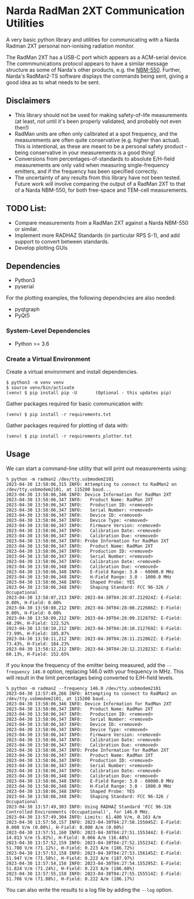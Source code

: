 # Narda RadMan 2XT Communication Utilities

A very basic python library and utilities for communicating with a Narda Radman 2XT personal non-ionising radiation monitor.

The RadMan 2XT has a USB-C port which appears as a ACM-serial device. The commmunications protocol appears to have a similar message structure as some of Narda's other products, e.g. the [NBM-550](https://www.narda-sts.com/en/wideband-emf/nbm-550/nbme-field-3-ghz-high-power/pd/pdfs/23286/eID/). Further, Narda's RadMan2-TS software displays the commands being sent, giving a good idea as to what needs to be sent.

## Disclaimers
* This library should not be used for making safety-of-life measurements (at least, not until it's been properly validated, and probably not even then!)
* RadMan units are often only calibrated at a spot frequency, and the measurements are often quite conservative (e.g. higher than actual). This is intentional, as these are meant to be a personal safety product - being conservative in your measurements is a good thing!
* Conversions from percentages-of-standards to absolute E/H-field measurements are only valid when measuring single-frequency emitters, and if the frequency has been specified correctly.
* The uncertainty of any results from this library have not been tested. Future work will involve comparing the output of a RadMan 2XT to that of a Narda NBM-550, for both free-space and TEM-cell measurements.

## TODO List:
* Compare measurements from a RadMan 2XT against a Narda NBM-550 or similar.
* Implement more RADHAZ Standards (in particular RPS S-1), and add support to convert between standards.
* Develop plotting GUIs

## Dependencies
* Python3
* pyserial

For the plotting examples, the following dependncies are also needed:
* pyqtgraph
* PyQt5

### System-Level Dependencies
* Python >= 3.6

### Create a Virtual Environment

Create a virtual environment and install dependencies.

```console
$ python3 -m venv venv
$ source venv/bin/activate
(venv) $ pip install pip -U       (Optional - this updates pip)
```

Gather packages required for basic communication with:
```
(venv) $ pip install -r requirements.txt
```

Gather packages required for plotting of data with:
```
(venv) $ pip install -r requirements_plotter.txt
```

## Usage
We can start a command-line utility that will print out measurements using:

```shell
% python -m radman2 /dev/tty.usbmodem2101 
2023-04-30 13:58:06,315 INFO: Attempting to connect to RadMan2 on /dev/tty.usbmodem2101, at 115200 baud...
2023-04-30 13:58:06,346 INFO: Device Information for RadMan 2XT
2023-04-30 13:58:06,347 INFO: 	Product Name: RadMan 2XT
2023-04-30 13:58:06,347 INFO: 	Production ID: <removed>
2023-04-30 13:58:06,347 INFO: 	Serial Number: <removed>
2023-04-30 13:58:06,347 INFO: 	Device ID: <removed>
2023-04-30 13:58:06,347 INFO: 	Device Type: <removed>
2023-04-30 13:58:06,347 INFO: 	Firmware Version: <removed>
2023-04-30 13:58:06,347 INFO: 	Calibration Date: <removed>
2023-04-30 13:58:06,347 INFO: 	Calibration Due: <removed>
2023-04-30 13:58:06,347 INFO: Probe Information for RadMan 2XT
2023-04-30 13:58:06,347 INFO: 	Product Name: RadMan 2XT
2023-04-30 13:58:06,347 INFO: 	Production ID: <removed>
2023-04-30 13:58:06,347 INFO: 	Serial Number: <removed>
2023-04-30 13:58:06,347 INFO: 	Calibration Date: <removed>
2023-04-30 13:58:06,348 INFO: 	Calibration Due: <removed>
2023-04-30 13:58:06,348 INFO: 	E-Field Range: 3.0 - 60000.0 MHz
2023-04-30 13:58:06,348 INFO: 	H-Field Range: 3.0 - 1000.0 MHz
2023-04-30 13:58:06,348 INFO: 	Shaped Probe: YES
2023-04-30 13:58:06,348 INFO: 	Shaping Standard: FCC 96-326 / Occupational
2023-04-30 13:58:07,213 INFO: 2023-04-30T04:28:07.212924Z: E-Field: 0.00%, H-Field: 0.00%
2023-04-30 13:58:08,212 INFO: 2023-04-30T04:28:08.212686Z: E-Field: 0.00%, H-Field: 0.00%
2023-04-30 13:58:09,212 INFO: 2023-04-30T04:28:09.212879Z: E-Field: 48.29%, H-Field: 122.52%
2023-04-30 13:58:10,212 INFO: 2023-04-30T04:28:10.212769Z: E-Field: 73.99%, H-Field: 185.87%
2023-04-30 13:58:11,212 INFO: 2023-04-30T04:28:11.212862Z: E-Field: 73.43%, H-Field: 184.23%
2023-04-30 13:58:12,212 INFO: 2023-04-30T04:28:12.212823Z: E-Field: 60.13%, H-Field: 152.65%
```

If you know the frequency of the emitter being measured, add the `--frequency 146.0` option, replacing 146.0 with your frequency in MHz. This will result in the limit percentages being converted to E/H-field levels.

```shell
% python -m radman2 --frequency 146.0 /dev/tty.usbmodem2101
2023-04-30 13:57:49,266 INFO: Attempting to connect to RadMan2 on /dev/tty.usbmodem2101, at 115200 baud...
2023-04-30 13:58:06,346 INFO: Device Information for RadMan 2XT
2023-04-30 13:58:06,347 INFO: 	Product Name: RadMan 2XT
2023-04-30 13:58:06,347 INFO: 	Production ID: <removed>
2023-04-30 13:58:06,347 INFO: 	Serial Number: <removed>
2023-04-30 13:58:06,347 INFO: 	Device ID: <removed>
2023-04-30 13:58:06,347 INFO: 	Device Type: <removed>
2023-04-30 13:58:06,347 INFO: 	Firmware Version: <removed>
2023-04-30 13:58:06,347 INFO: 	Calibration Date: <removed>
2023-04-30 13:58:06,347 INFO: 	Calibration Due: <removed>
2023-04-30 13:58:06,347 INFO: Probe Information for RadMan 2XT
2023-04-30 13:58:06,347 INFO: 	Product Name: RadMan 2XT
2023-04-30 13:58:06,347 INFO: 	Production ID: <removed>
2023-04-30 13:58:06,347 INFO: 	Serial Number: <removed>
2023-04-30 13:58:06,347 INFO: 	Calibration Date: <removed>
2023-04-30 13:58:06,348 INFO: 	Calibration Due: <removed>
2023-04-30 13:58:06,348 INFO: 	E-Field Range: 3.0 - 60000.0 MHz
2023-04-30 13:58:06,348 INFO: 	H-Field Range: 3.0 - 1000.0 MHz
2023-04-30 13:58:06,348 INFO: 	Shaped Probe: YES
2023-04-30 13:58:06,348 INFO: 	Shaping Standard: FCC 96-326 / Occupational
2023-04-30 13:57:49,303 INFO: Using RADHAZ Standard 'FCC 96-326 Controlled Environments (Occupational)', for 146.0 MHz.
2023-04-30 13:57:49,304 INFO: Limits: 61.400 V/m, 0.163 A/m
2023-04-30 13:57:50,157 INFO: 2023-04-30T04:27:50.155045Z: E-Field: 0.000 V/m (0.00%), H-Field: 0.000 A/m (0.00%)
2023-04-30 13:57:51,160 INFO: 2023-04-30T04:27:51.155344Z: E-Field: 14.813 V/m (5.82%), H-Field: 0.066 A/m (16.48%)
2023-04-30 13:57:52,159 INFO: 2023-04-30T04:27:52.155234Z: E-Field: 51.780 V/m (71.12%), H-Field: 0.223 A/m (186.72%)
2023-04-30 13:57:53,158 INFO: 2023-04-30T04:27:53.156145Z: E-Field: 51.947 V/m (71.58%), H-Field: 0.223 A/m (187.97%)
2023-04-30 13:57:54,158 INFO: 2023-04-30T04:27:54.155295Z: E-Field: 51.824 V/m (71.24%), H-Field: 0.223 A/m (186.60%)
2023-04-30 13:57:55,158 INFO: 2023-04-30T04:27:55.155514Z: E-Field: 51.766 V/m (71.08%), H-Field: 0.222 A/m (186.17%)
```

You can also write the results to a log file by adding the `--log` option.
